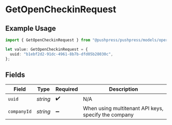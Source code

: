 # GetOpenCheckinRequest

## Example Usage

```typescript
import { GetOpenCheckinRequest } from "@pushpress/pushpress/models/operations";

let value: GetOpenCheckinRequest = {
  uuid: "b1ebf2d2-91dc-4961-8b7b-dfd05b28030c",
};
```

## Fields

| Field                                                | Type                                                 | Required                                             | Description                                          |
| ---------------------------------------------------- | ---------------------------------------------------- | ---------------------------------------------------- | ---------------------------------------------------- |
| `uuid`                                               | *string*                                             | :heavy_check_mark:                                   | N/A                                                  |
| `companyId`                                          | *string*                                             | :heavy_minus_sign:                                   | When using multitenant API keys, specify the company |